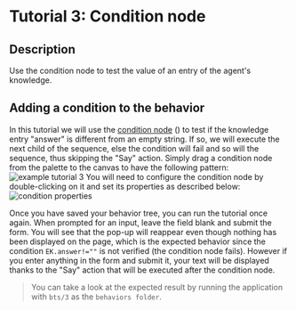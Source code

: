 # Tutorial 3: Condition node #

## Description ##

Use the condition node to test the value of an entry of the agent's knowledge.

## Adding a condition to the behavior ##

In this tutorial we will use the [condition node](http://doc.craft.ai/behaviors/condition/index.html) (<span class='craft-node-condition'></span>) to test if the knowledge entry "answer" is different from an empty string. If so, we will execute the next child of the sequence, else the condition will fail and so will the sequence, thus skipping the "Say" action.
Simply drag a condition node from the palette to the canvas to have the following pattern:
![example tutorial 3](https://raw.githubusercontent.com/craft-ai/tutorials/master/doc/3/example3.png)
You will need to configure the condition node by double-clicking on it and set its properties as described below:
![condition properties](https://raw.githubusercontent.com/craft-ai/tutorials/master/doc/3/conditionProperties.png)

Once you have saved your behavior tree, you can run the tutorial once again. When prompted for an input, leave the field blank and submit the form. You will see that the pop-up will reappear even though nothing has been displayed on the page, which is the expected behavior since the condition `EK.answer!=""` is not verified (the condition node fails). However if you enter anything in the form and submit it, your text will be displayed thanks to the "Say" action that will be executed after the condition node.

> You can take a look at the expected result by running the application with `bts/3` as the `behaviors folder`.

